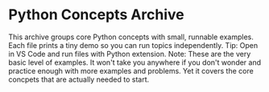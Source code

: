 # Python Concepts Archive
This archive groups core Python concepts with small, runnable examples.
Each file prints a tiny demo so you can run topics independently.
Tip: Open in VS Code and run files with Python extension.
Note: These are the very basic level of examples. It won't take you anywhere if you don't wonder and practice enough with more examples and problems. Yet it covers the core concpets that are actually needed to start.
